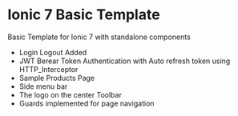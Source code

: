 # Ionic 7 Basic Template
Basic Template for Ionic 7 with standalone components

 - Login Logout Added
 - JWT Berear Token Authentication with Auto refresh token using HTTP_Interceptor 
 - Sample Products Page
 - Side menu bar
 - The logo on the center Toolbar
 - Guards implemented for page navigation
  
